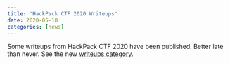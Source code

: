 ```yaml
---
title: 'HackPack CTF 2020 Writeups'
date: 2020-05-18
categories: [news]
---
```


Some writeups from HackPack CTF 2020 have been published. Better late than
never. See the new [writeups category](/categories/writeups/).
